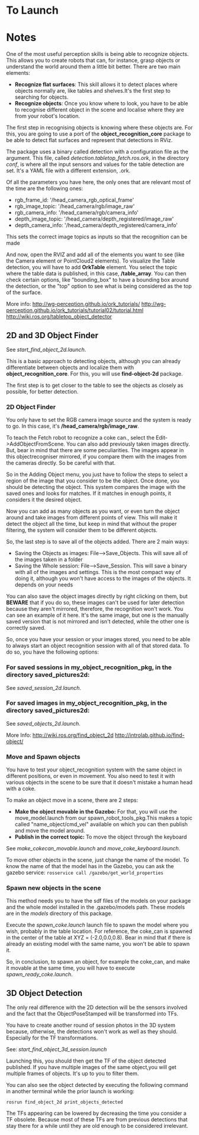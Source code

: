 # To Launch

# Notes

One of the most useful perception skills is being able to recognize objects. This allows you to create robots that can, for instance, grasp objects or understand the world around them a little bit better.
There are two main elements:

- **Recognize flat surfaces**: This skill allows it to detect places where objects normally are, like tables and shelves.It's the first step to searching for objects.
- **Recognize objects**: Once you know where to look, you have to be able to recognise different object in the scene and localise where they are from your robot's location.

The first step in recognising objects is knowing where these objects are. For this, you are going to use a port of the **object_recognition_core** package to be able to detect flat surfaces and represent that detections in RViz.

The package uses a binary called detection with a configuration file as the argument. This file, called _detection.tabletop_fetch.ros.ork_, in the directory _conf_, is where all the input sensors and values for the table detection are set. It's a YAML file with a different extension, .ork.

Of all the parameters you have here, the only ones that are relevant most of the time are the following ones:

- rgb_frame_id: '/head_camera_rgb_optical_frame'
- rgb_image_topic: '/head_camera/rgb/image_raw'
- rgb_camera_info: '/head_camera/rgb/camera_info'
- depth_image_topic: '/head_camera/depth_registered/image_raw'
- depth_camera_info: '/head_camera/depth_registered/camera_info'

This sets the correct image topics as inputs so that the recognition can be made

And now, open the RVIZ and add all of the elements you want to see (like the Camera element or PointCloud2 elements). To visualize the Table detection, you will have to add **OrkTable** element. You select the topic where the table data is published, in this case, **/table_array**. You can then check certain options, like "bounding_box" to have a bounding box around the detection, or the "top" option to see what is being considered as the top of the surface.

More info:
http://wg-perception.github.io/ork_tutorials/
http://wg-perception.github.io/ork_tutorials/tutorial02/tutorial.html
http://wiki.ros.org/tabletop_object_detector

## 2D and 3D Object Finder

See _start_find_object_2d.launch_.

This is a basic approach to detecting objects, although you can already differentiate between objects and localize them with **object_recognition_core**. For this, you will use **find-object-2d** package.

The first step is to get closer to the table to see the objects as closely as possible, for better detection.

### 2D Object Finder

You only have to set the RGB camera image source and the system is ready to go. In this case, it's **/head_camera/rgb/image_raw**.

To teach the Fetch robot to recognize a coke can., select the Edit->AddObjectFromScene. You can also add previously taken images directly. But, bear in mind that there are some peculiarities. The images appear in this objectrecogniser mirrored, if you compare them with the images from the cameras directly. So be careful with that.

So in the Adding Object menu, you just have to follow the steps to select a region of the image that you consider to be the object. Once done, you should be detecting the object. This system compares the image with the saved ones and looks for matches. If it matches in enough points, it considers it the desired object.

Now you can add as many objects as you want, or even turn the object around and take images from different points of view. This will make it detect the object all the time, but keep in mind that without the proper filtering, the system will consider them to be different objects.

So, the last step is to save all of the objects added. There are 2 main ways:

- Saving the Objects as images: File-->Save_Objects. This will save all of the images taken in a folder
- Saving the Whole session: File-->Save_Session. This will save a binary with all of the images and settings. This is the most compact way of doing it, although you won't have access to the images of the objects. It depends on your needs

You can also save the object images directly by right clicking on them, but **BEWARE** that if you do so, these images can't be used for later detection because they aren't mirrored, therefore, the recognition won't work. You can see an example of it here. It's the same image, but one is the manually saved version that is not mirrored and isn't detected, while the other one is correctly saved.

So, once you have your session or your images stored, you need to be able to always start an object recognition session with all of that stored data. To do so, you have the following options:

### For saved sessions in my_object_recognition_pkg, in the directory saved_pictures2d:

See _saved_session_2d.launch_.

### For saved images in my_object_recognition_pkg, in the directory saved_pictures2d:

See _saved_objects_2d.launch_.

More Info:
http://wiki.ros.org/find_object_2d
http://introlab.github.io/find-object/

### Move and Spawn objects

You have to test your object_recognition system with the same object in different positions, or even in movement.
You also need to test it with various objects in the scene to be sure that it doesn't mistake a human head with a coke.

To make an object move in a scene, there are 2 steps:

- **Make the object movable in the Gazebo:** For that, you will use the move_model.launch from our spawn_robot_tools_pkg.This makes a topic called "name_object/cmd_vel" available on which you can then publish and move the model around.
- **Publish in the correct topic:** To move the object through the keyboard

See _make_cokecan_movable.launch_ and _move_coke_keyboard.launch_.

To move other objects in the scene, just change the name of the model.
To know the name of that the model has in the Gazebo, you can ask the gazebo service:
`rosservice call /gazebo/get_world_properties`

### Spawn new objects in the scene

This method needs you to have the sdf files of the models on your package and the whole model installed in the .gazebo/models path. These models are in the _models_ directory of this package.

Execute the _spawn_coke.launch_ launch file to spawn the model where you wish, probably in the table location.
For reference, the coke_can is spawned in the center of the table at XYZ = (-2.0,0.0,0.8).
Bear in mind that if there is already an existing model with the same name, you won't be able to spawn it.

So, in conclusion, to spawn an object, for example the coke_can, and make it movable at the same time, you will have to execute _spawn_ready_coke.launch_.

## 3D Object Detection

The only real difference with the 2D detection will be the sensors involved and the fact that the ObjectPoseStamped will be transformed into TFs.

You have to create another round of session photos in the 3D system because, otherwise, the detections won't work as well as they should. Especially for the TF transformations.

See: *start_find_object_3d_session.launch*

Launching this, you should then get the TF of the object detected published. If you have multiple images of the same object,you will get multiple frames of objects. It's up to you to filter them.

You can also see the object detected by executing the following command in another terminal while the prior launch is working:

`rosrun find_object_2d print_objects_detected`

The TFs appearing can be lowered by decreasing the time you consider a TF obsolete. Because most of these TFs are from previous detections that stay there for a while until they are old enough to be considered irrelevant.